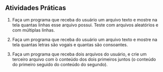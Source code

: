 ## Atividades Práticas

1. Faça um programa que receba do usuário um arquivo texto e mostre na tela quantas linhas esse arquivo possui. Teste com arquivos aleatórios e com múltiplas linhas.

2. Faça um programa que receba do usuário um arquivo texto e mostre na tela quantas letras são vogais e quantas são consoantes.

3. Faça um programa que receba dois arquivos do usuário, e crie um terceiro arquivo com ́o conteúdo dos dois primeiros juntos (o conteúdo do primeiro seguido do conteúdo do segundo).